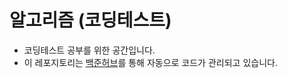 # 알고리즘 (코딩테스트)

- 코딩테스트 공부를 위한 공간입니다.
- 이 레포지토리는 [백준허브](https://github.com/BaekjoonHub/BaekjoonHub)를 통해 자동으로 코드가 관리되고 있습니다.